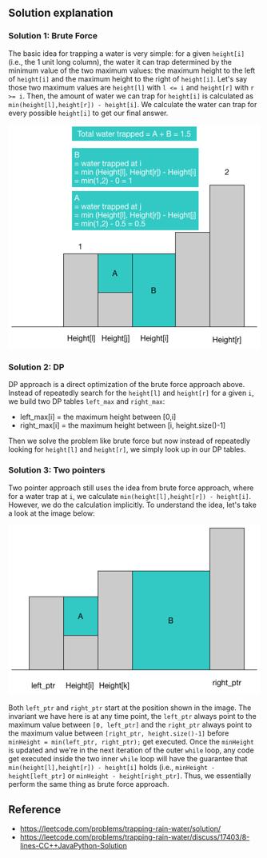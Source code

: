 ## Solution explanation

### Solution 1: Brute Force

The basic idea for trapping a water is very simple: for a given `height[i]` (i.e., the 1 unit long
column), the water it can trap determined by the minimum value of the two maximum values:
the maximum height to the left of `height[i]` and the maximum height to the right of `height[i]`.
Let's say those two maximum values are `height[l]` with `l <= i` and `height[r]` with `r >= i`.
Then, the amount of water we can trap for `height[i]` is calculated as
`min(height[l],height[r]) - height[i]`. We calculate the water can trap for every possible `height[i]`
to get our final answer.

![trap water concept](img/trap_water.png)

### Solution 2: DP

DP approach is a direct optimization of the brute force approach above. Instead of repeatedly
search for the `height[l]` and `height[r]` for a given `i`, we build two DP tables `left_max`
and `right_max`:

- left_max[i] = the maximum height between [0,i]
- right_max[i] = the maximum height between [i, height.size()-1]

Then we solve the problem like brute force but now instead of repeatedly looking for `height[l]`
and `height[r]`, we simply look up in our DP tables.

### Solution 3: Two pointers

Two pointer approach still uses the idea from brute force approach, where for a water trap at `i`, we
calculate `min(height[l],height[r]) - height[i]`. However, we do the calculation implicitly.
To understand the idea, let's take a look at the image below:

![trap water concept](img/water_trap2.png)

Both `left_ptr` and `right_ptr` start at the position shown in the image. The invariant we have here
is at any time point, the `left_ptr` always point to the maximum value between `[0, left_ptr]`
and the `right_ptr` always point to the maximum value between `[right_ptr, height.size()-1]` before
`minHeight = min(left_ptr, right_ptr);` get executed. Once the `minHeight` is updated and we're in
the next iteration of the outer `while` loop, any code get executed inside the two inner `while` loop
will have the guarantee that `min(height[l],height[r]) - height[i]` holds (i.e., `minHeight - height[left_ptr]`
or `minHeight - height[right_ptr]`. Thus, we essentially perform the same thing as brute force approach.

## Reference

- https://leetcode.com/problems/trapping-rain-water/solution/
- https://leetcode.com/problems/trapping-rain-water/discuss/17403/8-lines-CC++JavaPython-Solution